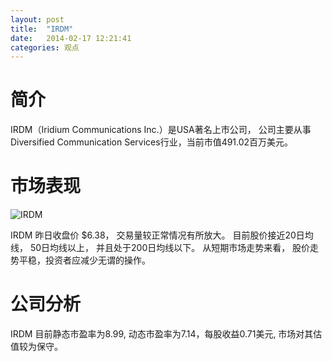 ```yaml
---
layout: post
title:  "IRDM"
date:   2014-02-17 12:21:41
categories: 观点
---
```


# 简介
IRDM（Iridium Communications Inc.）是USA著名上市公司，
公司主要从事Diversified Communication Services行业，当前市值491.02百万美元。

# 市场表现

![IRDM](http://finviz.com/chart.ashx?t=IRDM&ty=c&ta=1&p=d&s=l)

IRDM 昨日收盘价 $6.38，
交易量较正常情况有所放大。
目前股价接近20日均线，
50日均线以上，
并且处于200日均线以下。
从短期市场走势来看，
股价走势平稳，投资者应减少无谓的操作。

# 公司分析
IRDM 目前静态市盈率为8.99, 动态市盈率为7.14，每股收益0.71美元,
市场对其估值较为保守。
